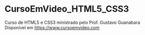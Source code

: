 # CursoEmVideo_HTML5_CSS3
Curso de HTML5 e CSS3 ministrado pelo Prof. Gustavo Guanabara
Disponível em https://www.cursoemvideo.com
